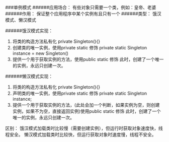 ###单例模式
######应用场合：
有些对象只需要一个类，例如：皇帝、老婆
######作用：
保证整个应用程序中某个实例有且只有一个
######类型：
饿汉模式、懒汉模式


 ######饿汉模式实现： 
 
 1. 将类的构造方法私有化 
 	private Singleton(){}
 2. 创建类的唯一实例，使用private static 修饰
 	private static Singleton instance = new Singleton()
 3. 提供一个用于获取实例的方法，使用public static 修饰
    此时，创建了一个唯一的实例，永远只创建一次。
 	
######懒汉模式实现： 
 1. 将类的构造方法私有化 
 	private Singleton(){}
 2. 声明类的唯一实例，使用private static 修饰
 	private static Singleton instance;
 3. 提供一个用于获取实例的方法，(此处会加一个判断，如果实例为空，则创建实例，如果不为空，直接返回实例)使用public static 修饰
    此时，创建了一个唯一的实例，永远只创建一次。
 


 区别： 饿汉模式加载类时比较慢（需要创建实例），但运行时获取对象速度快，线程安全。
 		懒汉模式加载类时比较快，但运行获取对象时速度慢，线程不安全。
